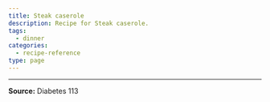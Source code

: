 ```yaml
---
title: Steak caserole
description: Recipe for Steak caserole.
tags:
  - dinner
categories:
  - recipe-reference
type: page
---
```


---

**Source:** Diabetes 113
